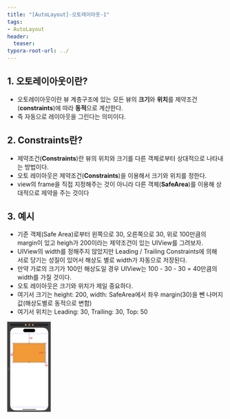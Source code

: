 ```yaml
---
title: "[AutoLayout]-오토레이아웃-1"
tags: 
- AutoLayout
header: 
  teaser: 
typora-root-url: ../
---
```


## 1. 오토레이아웃이란?

- 오토레이아웃이란 뷰 계층구조에 있는 모든 뷰의 **크기**와 **위치**를 제약조건(**constraints**)에 따라 **동적**으로 계산한다.
- 즉 자동으로 레이아웃을 그린다는 의미이다.

## 2. Constraints란?

- 제약조건(**Constraints**)란 뷰의 위치와 크기를 다른 객체로부터 상대적으로 나타내는 방법이다.
- 오토 레이아웃은 제약조건(**Constraints**)을 이용해서 크기와 위치를  정한다.
- view의 frame을 직접 지정해주는 것이 아니라 다른 객체(**SafeArea**)를 이용해 상대적으로 제약을 주는 것이다

## 3. 예시

- 기준 객체(Safe Area)로부터 왼쪽으로 30, 오른쪽으로 30, 위로 100만큼의 margin이 있고 heigh가 200이라는 제약조건이 있는 UIView를 그려보자.
- UIView의 width를 정해주지 않았지만 Leading / Trailing Constraints에 의해 서로 당기는 성질이 있어서 해상도 별로 width가 자동으로 저장된다.
- 만약 가로의 크기가 100인 해상도일 경우 UIView는 100 - 30 - 30 = 40만큼의 width를 가질 것이다.
- 오토 레이아웃은 크기와 위치가 제일 중요하다.
- 여기서 크기는 height: 200, width: SafeArea에서 좌우 margin(30)을 뺀 나머지 값(해상도별로 동적으로 변함)
- 여기서 위치는 Leading: 30, Trailing: 30, Top: 50

<img src="/assets/img/2025-03-25-[AutoLayout]-AutoLayout-1/image-20250325141039466.png" alt="image-20250325141039466" style="width:20%;">
